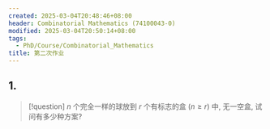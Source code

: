```yaml
---
created: 2025-03-04T20:48:46+08:00
header: Combinatorial Mathematics (74100043-0)
modified: 2025-03-04T20:50:14+08:00
tags:
  - PhD/Course/Combinatorial_Mathematics
title: 第二次作业
---
```


## 1.

> [!question]
> $n$ 个完全一样的球放到 $r$ 个有标志的盒 $(n \geqslant r)$ 中, 无一空盒, 试问有多少种方案?
